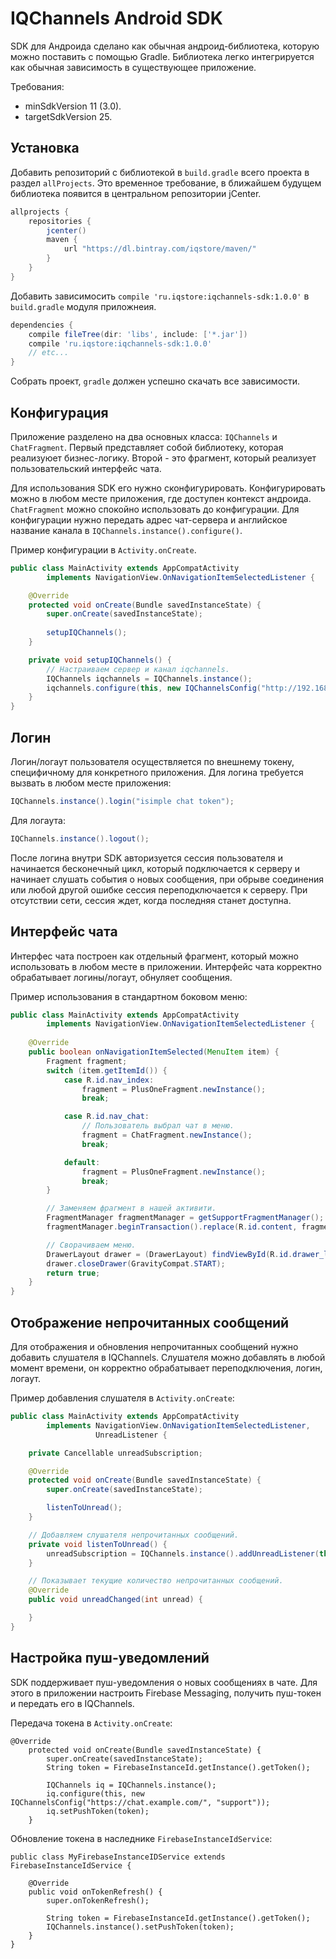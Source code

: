 IQChannels Android SDK
==================
SDK для Андроида сделано как обычная андроид-библиотека, которую можно поставить с помощью Gradle.
Библиотека легко интегрируется как обычная зависимость в существующее приложение.

Требования:
* minSdkVersion 11 (3.0).
* targetSdkVersion 25.


Установка
---------
Добавить репозиторий с библиотекой в `build.gradle` всего проекта в раздел `allProjects`. 
Это временное требование, в ближайшем будущем библиотека появится в центральном репозитории jCenter.

```build.gradle
allprojects {
    repositories {
        jcenter()
        maven {
            url "https://dl.bintray.com/iqstore/maven/"
        }
    }
}
```

Добавить зависимосить `compile 'ru.iqstore:iqchannels-sdk:1.0.0'` в `build.gradle` модуля приложнеия.
```build.gradle
dependencies {
    compile fileTree(dir: 'libs', include: ['*.jar'])   
    compile 'ru.iqstore:iqchannels-sdk:1.0.0'
    // etc...
}
```

Собрать проект, `gradle` должен успешно скачать все зависимости. 


Конфигурация
------------
Приложение разделено на два основных класса: `IQChannels` и `ChatFragment`. Первый представляет собой библиотеку, 
которая реализуюет бизнес-логику. Второй - это фрагмент, который реализует пользовательский интерфейс чата.

Для использования SDK его нужно сконфигурировать. Конфигурировать можно в любом месте приложения, 
где доступен контекст андроида. `ChatFragment` можно спокойно использовать до конфигурации.
Для конфигурации нужно передать адрес чат-сервера и английское название канала в `IQChannels.instance().configure()`.

Пример конфигурации в `Activity.onCreate`.
```java
public class MainActivity extends AppCompatActivity
        implements NavigationView.OnNavigationItemSelectedListener {

    @Override
    protected void onCreate(Bundle savedInstanceState) {
        super.onCreate(savedInstanceState);
        
        setupIQChannels();
    }

    private void setupIQChannels() {
        // Настраиваем сервер и канал iqchannels.
        IQChannels iqchannels = IQChannels.instance();
        iqchannels.configure(this, new IQChannelsConfig("http://192.168.31.158:3001/", "support"));
    }
}
```


Логин
-----
Логин/логаут пользователя осуществляется по внешнему токену, специфичному для конкретного приложения.
Для логина требуется вызвать в любом месте приложения:

```java
IQChannels.instance().login("isimple chat token");
```

Для логаута:
```java
IQChannels.instance().logout();
```

После логина внутри SDK авторизуется сессия пользователя и начинается бесконечный цикл, который подключается
к серверу и начинает слушать события о новых сообщения, при обрыве соединения или любой другой ошибке
сессия переподключается к серверу. При отсутствии сети, сессия ждет, когда последняя станет доступна.


Интерфейс чата
--------------
Интерфес чата построен как отдельный фрагмент, который можно использовать в любом месте в приложении.
Интерфейс чата корректно обрабатывает логины/логаут, обнуляет сообщения.

Пример использования в стандартном боковом меню:
```java
public class MainActivity extends AppCompatActivity
        implements NavigationView.OnNavigationItemSelectedListener {
    
    @Override
    public boolean onNavigationItemSelected(MenuItem item) {
        Fragment fragment;
        switch (item.getItemId()) {
            case R.id.nav_index:
                fragment = PlusOneFragment.newInstance();
                break;

            case R.id.nav_chat:
                // Пользователь выбрал чат в меню.
                fragment = ChatFragment.newInstance();
                break;

            default:
                fragment = PlusOneFragment.newInstance();
                break;
        }

        // Заменяем фрагмент в нашей активити.
        FragmentManager fragmentManager = getSupportFragmentManager();
        fragmentManager.beginTransaction().replace(R.id.content, fragment).commit();

        // Сворачиваем меню.
        DrawerLayout drawer = (DrawerLayout) findViewById(R.id.drawer_layout);
        drawer.closeDrawer(GravityCompat.START);
        return true;
    }
}
```


Отображение непрочитанных сообщений
-----------------------------------
Для отображения и обновления непрочитанных сообщений нужно добавить слушателя в IQChannels.
Слушателя можно добавлять в любой момент времени, он корректно обрабатывает переподключения,
логин, логаут.

Пример добавления слушателя в `Activity.onCreate`:
```java
public class MainActivity extends AppCompatActivity
        implements NavigationView.OnNavigationItemSelectedListener,
                   UnreadListener {

    private Cancellable unreadSubscription;

    @Override
    protected void onCreate(Bundle savedInstanceState) {
        super.onCreate(savedInstanceState);

        listenToUnread();
    }

    // Добавляем слушателя непрочитанных сообщений.
    private void listenToUnread() {
        unreadSubscription = IQChannels.instance().addUnreadListener(this);
    }

    // Показывает текущие количество непрочитанных сообщений.
    @Override
    public void unreadChanged(int unread) {

    }
}
```

Настройка пуш-уведомлений
-------------------------
SDK поддерживает пуш-уведомления о новых сообщениях в чате.
Для этого в приложении настроить Firebase Messaging, получить пуш-токен
и передать его в IQChannels.

Передача токена в `Activity.onCreate`:
```
@Override
    protected void onCreate(Bundle savedInstanceState) {
        super.onCreate(savedInstanceState);
        String token = FirebaseInstanceId.getInstance().getToken();

        IQChannels iq = IQChannels.instance();
        iq.configure(this, new IQChannelsConfig("https://chat.example.com/", "support"));
        iq.setPushToken(token);
    }
```

Обновление токена в наследнике `FirebaseInstanceIdService`:
```
public class MyFirebaseInstanceIDService extends FirebaseInstanceIdService {

    @Override
    public void onTokenRefresh() {
        super.onTokenRefresh();

        String token = FirebaseInstanceId.getInstance().getToken();
        IQChannels.instance().setPushToken(token);
    }
}
```
